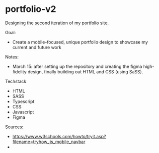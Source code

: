 # portfolio-v2
Designing the second iteration of my portfolio site.

Goal:
* Create a mobile-focused, unique portfolio design to showcase my current and future work


Notes:
* March 15: after setting up the repository and creating the figma high-fidelity design, finally building out HTML and CSS (using SaSS).




Techstack
* HTML
* SASS
* Typescript
* CSS
* Javascript
* Figma


Sources:
* https://www.w3schools.com/howto/tryit.asp?filename=tryhow_js_mobile_navbar
* 